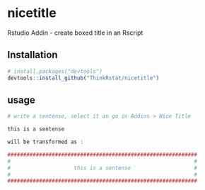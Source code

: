 # nicetitle
Rstudio Addin - create boxed title in an Rscript

## Installation

```R
# install.packages("devtools")
devtools::install_github("ThinkRstat/nicetitle")

```
## usage

```R
# write a sentense, select it an go in Addins > Nice Title

this is a sentense

will be transformed as :

############################################################
#                                                          #
#                    this is a sentense                    #
#                                                          #
############################################################

```

